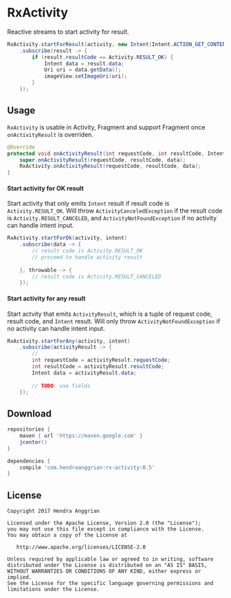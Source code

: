 RxActivity
==========
Reactive streams to start activity for result.

```java
RxActivity.startForResult(activity, new Intent(Intent.ACTION_GET_CONTENT).setType("image/*"))
    .subscribe(result -> {
        if (result.resultCode == Activity.RESULT_OK) {
            Intent data = result.data;
            Uri uri = data.getData();
            imageView.setImageUri(uri);
        }
    });
```

Usage
-----
`RxActivity` is usable in Activity, Fragment and support Fragment once `onActivityResult` is overriden.
```java
@Override
protected void onActivityResult(int requestCode, int resultCode, Intent data) {
    super.onActivityResult(requestCode, resultCode, data);
    RxActivity.onActivityResult(requestCode, resultCode, data);
}
```

#### Start activity for OK result
Start activity that only emits `Intent` result if result code is `Activity.RESULT_OK`.
Will throw `ActivityCanceledException` if the result code is `Activity.RESULT_CANCELED`,
and `ActivityNotFoundException` if no activity can handle intent input.
```java
RxActivity.startForOk(activity, intent)
    .subscribe(data -> {
        // result code is Activity.RESULT_OK
        // proceed to handle activity result
    
    }, throwable -> {
        // result code is Activity.RESULT_CANCELED
    });
```

#### Start activity for any result
Start actvity that emits `ActivityResult`, which is a tuple of request code, result code, and `Intent` result.
Will only throw `ActivityNotFoundException` if no activity can handle intent input.
```java
RxActivity.startForAny(activity, intent)
    .subscribe(activityResult -> {
        // 
        int requestCode = activityResult.requestCode;
        int resultCode = activityResult.resultCode;
        Intent data = activityResult.data;
        
        // TODO: use fields
    });
```

Download
--------
```gradle
repositories {
    maven { url 'https://maven.google.com' }
    jcenter()
}

dependencies {
    compile 'com.hendraanggrian:rx-activity:0.5'
}
```

License
-------
    Copyright 2017 Hendra Anggrian

    Licensed under the Apache License, Version 2.0 (the "License");
    you may not use this file except in compliance with the License.
    You may obtain a copy of the License at

       http://www.apache.org/licenses/LICENSE-2.0

    Unless required by applicable law or agreed to in writing, software
    distributed under the License is distributed on an "AS IS" BASIS,
    WITHOUT WARRANTIES OR CONDITIONS OF ANY KIND, either express or implied.
    See the License for the specific language governing permissions and
    limitations under the License.
